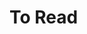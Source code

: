 # To Read

<!--
https://docs.djangoproject.com/en/dev/internals/contributing/
https://devguide.python.org/
https://devguide.python.org/#contributing | Python Developer’s Guide — Python Developer's Guide
https://devguide.python.org/devcycle/#devcycle | 17. Development Cycle — Python Developer's Guide

* [Vinta Django Apps Checklist](https://devchecklists.com/django-apps-checklist)	

https://keepachangelog.com/en/1.0.0/ | Keep a Changelog

http://en.wikipedia.org/wiki/Technology_roadmap

https://wsvincent.com/how-django-works-behind-the-scenes/ | How Django Works Behind the Scenes - William Vincent

https://realpython.com/cpython-source-code-guide/ | Your Guide to the CPython Source Code – Real Python

https://devchecklists.com/vintas-high-quality-standards/

## X-Driven Development

[README Driven Development](http://tom.preston-werner.com/2010/08/23/readme-driven-development.html) and [Documentation Driven Development](https://opensource.com/article/17/8/doc-driven-development) are two approaches.

* [Kenneth Reitz: Documentation is King](https://www.kennethreitz.org/documentation-is-king)

Test Driven Development (TDD)
* [Test Driven Development Wikipedia](https://en.wikipedia.org/wiki/Test-driven_development)

* [Test Case Wikipedia](https://en.wikipedia.org/wiki/Test_case)

Python Testing Built-In Tools
* [unittest.mock](https://docs.python.org/3/library/unittest.mock.html)
* [doctest](https://docs.python.org/3/library/doctest.html)
* [mock](https://docs.python.org/dev/library/unittest.mock.html)

Other Types of Testing
* [Software Performance Testing Wikipedia](https://en.wikipedia.org/wiki/Software_performance_testing)

Django Testing- Official
https://docs.djangoproject.com/en/2.2/topics/testing/tools/#testcase | Testing tools | Django documentation | Django
https://docs.djangoproject.com/en/2.2/topics/testing/tools/#django.test.TransactionTestCase | Testing tools | Django documentation | Django

<!--
From TODO
* [TODO Guides](https://todogroup.org/guides)

From GitHub
* [GitHub Blog](https://github.blog)  
* [GitHub Changelog](https://github.blog/changelog/)
* [GitHub Open Source Guide](https://opensource.guide)
* [GitHub Guides](https://guides.github.com/)

From Google
* [GitHub Open Source Docs](https://opensource.google.com/docs)
* [Google Engineering Practices Guide](https://google.github.io/eng-practices)
* [How to Do a Code Review](https://google.github.io/eng-practices/review/reviewer/)
* [Speed of Code Reviews](https://google.github.io/eng-practices/review/reviewer/speed.html)
* [Software Engineering at Google, by Fergus Henderson](https://arxiv.org/ftp/arxiv/papers/1702/1702.01715.pdf)
* [Why Google Stores Billions of Lines of Code in a Single Repository](https://cacm.acm.org/magazines/2016/7/204032-why-google-stores-billions-of-lines-of-code-in-a-single-repository/fulltext)
-->

<!--
According to the GitHub's [2017 Open Source Survey](https://opensourcesurvey.org/2017/), "Documentation is highly valued, but often overlooked." 

Assess Pinax in comparison to the GitHub docs and features available:

https://chaoss.github.io/grimoirelab-tutorial/ | GrimoireLab Tutorial | GrimoireLab Tutorial
https://speakerdeck.com/bitergia/
https://blog.bitergia.com/

https://opensource.guide/best-practices/
https://opensource.guide/starting-a-project/
https://opensource.guide/finding-users/
https://opensource.guide/building-community/
https://opensource.guide/leadership-and-governance/

GitHub Universe- Metrics that Matter

http://matthewrocklin.com/blog/work/2018/02/28/minimal-bug-reports
https://stackoverflow.com/help/minimal-reproducible-example
https://pganssle-talks.github.io/pydata-nyc-2018-open-source/#/3
https://pganssle-talks.github.io/pydata-nyc-2018-open-source/#/4
https://pganssle-talks.github.io/pydata-nyc-2018-open-source/#/8

https://pyvideo.org/pycon-au-2017/how-to-handle-abandoned-projects-take-two.html
https://glasnt.com/talks/2017_08_PyConAU/#/

Metrics
https://nadiaeghbal.com/project-health | Nadia Eghbal | Methodologies for measuring project health
3 methods
https://nadiaeghbal.com/user-support | Nadia Eghbal | Understanding user support systems in open source
-->

<!--
Mozilla presentation

Maturity Models and Open Decision Frameworks:

Maturity Models and Frameworks
* [The Open Organization Maturity Model](https://opensource.com/open-organization/resources/open-org-maturity-model)
* [Capability Maturity Model Wikipedia](https://en.wikipedia.org/wiki/Capability_Maturity_Model)
* [Capability Maturity Model Integrated (CMMI®) Wikipedia](https://en.wikipedia.org/wiki/Capability_Maturity_Model_Integration)
* 
* [Apache Project Maturity Model](https://community.apache.org/apache-way/apache-project-maturity-model.html)
* [The Open Decision Framework](https://opensource.com/open-organization/resources/open-decision-framework)
* [Red Hat Open Decision Framework Maturity  Model](https://github.com/red-hat-people-team/open-decision-framework/tree/master/maturity-model)

https://en.wikipedia.org/wiki/Capability_Maturity_Model#Maturity_models
https://community.apache.org/apache-way/apache-project-maturity-model.html#other-open-source-project-models

Open decision framework
Release often/release early
https://github.com/opensourceway/open-decision-framework
https://docs.google.com/presentation/d/1ldc9dmV1dcm7o1Sjw4RLV6fEAV7ui6nvblhxduZSR0o/edit#slide=id.p4 | Open-decision-framework-P4 - Google Slides
https://en.m.wikipedia.org/wiki/Cynefin_framework | Cynefin framework - Wikipedia

Open Source Software Asssessment Methodologies
https://en.wikipedia.org/wiki/Open-source_software_assessment_methodologies
-->

<!--
Metrics:
* [CHAOSS Metrics](https://github.com/chaoss/metrics/)
* [GitHub Open Source Guide Metrics](https://opensource.guide/metrics/)

The GitHub Open Source Guides "[Checklist Before You Contribute](https://opensource.guide/how-to-contribute/#a-checklist-before-you-contribute)" section can be used by prospective contributors to evaluate whether or not to contribute to a project. I used it to evaluate Pinax meets the checklist standards.

## Maturity Model

http://info.thoughtworks.com/rs/thoughtworks2/images/agile_maturity_model.pdf | agile_maturity_model.pdf

https://martinfowler.com/bliki/MaturityModel.html

"[Ten simple rules for helping newcomers become contributors to open projects](https://journals.plos.org/ploscompbiol/article?id=10.1371%2Fjournal.pcbi.1007296)"...
-->
